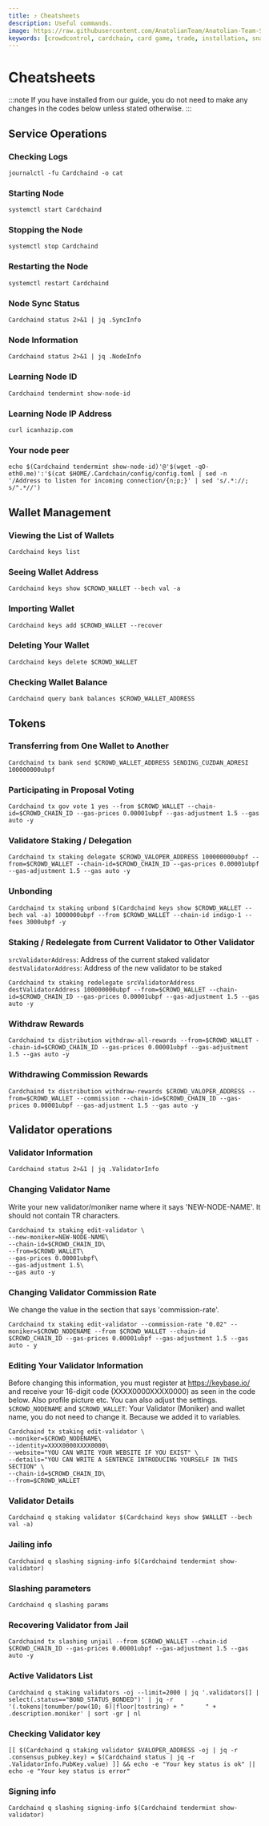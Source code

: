 ```yaml
---
title: ⤴️ Cheatsheets
description: Useful commands.
image: https://raw.githubusercontent.com/AnatolianTeam/Anatolian-Team-Services/main/docs/Testnet/Cosmos-Ecosystem/crowdcontrol/img/CC-Service-Cover.jpg
keywords: [crowdcontrol, cardchain, card game, trade, installation, snapshot, statesync, update]
---
```


# Cheatsheets
:::note
If you have installed from our guide, you do not need to make any changes in the codes below unless stated otherwise.
:::

## Service Operations

### Checking Logs
```
journalctl -fu Cardchaind -o cat
```

### Starting Node
```
systemctl start Cardchaind
```

### Stopping the Node
```
systemctl stop Cardchaind
```

### Restarting the Node
```
systemctl restart Cardchaind
```

### Node Sync Status
```
Cardchaind status 2>&1 | jq .SyncInfo
```

### Node Information
```
Cardchaind status 2>&1 | jq .NodeInfo
```

### Learning Node ID
```
Cardchaind tendermint show-node-id
```

### Learning Node IP Address
```
curl icanhazip.com
```

### Your node peer
```
echo $(Cardchaind tendermint show-node-id)'@'$(wget -qO- eth0.me)':'$(cat $HOME/.Cardchain/config/config.toml | sed -n '/Address to listen for incoming connection/{n;p;}' | sed 's/.*://; s/".*//')
```

## Wallet Management

### Viewing the List of Wallets
```
Cardchaind keys list
```

### Seeing Wallet Address
```
Cardchaind keys show $CROWD_WALLET --bech val -a
```

### Importing Wallet
```
Cardchaind keys add $CROWD_WALLET --recover
```

### Deleting Your Wallet
```
Cardchaind keys delete $CROWD_WALLET
```

### Checking Wallet Balance
```
Cardchaind query bank balances $CROWD_WALLET_ADDRESS
```

## Tokens

### Transferring from One Wallet to Another
```
Cardchaind tx bank send $CROWD_WALLET_ADDRESS SENDING_CUZDAN_ADRESI 100000000ubpf
```

### Participating in Proposal Voting
```
Cardchaind tx gov vote 1 yes --from $CROWD_WALLET --chain-id=$CROWD_CHAIN_ID --gas-prices 0.00001ubpf --gas-adjustment 1.5 --gas auto -y
```

### Validatore Staking / Delegation
```
Cardchaind tx staking delegate $CROWD_VALOPER_ADDRESS 100000000ubpf --from=$CROWD_WALLET --chain-id=$CROWD_CHAIN_ID --gas-prices 0.00001ubpf --gas-adjustment 1.5 --gas auto -y
```
### Unbonding
```
Cardchaind tx staking unbond $(Cardchaind keys show $CROWD_WALLET --bech val -a) 1000000ubpf --from $CROWD_WALLET --chain-id indigo-1 --fees 3000ubpf -y
```

### Staking / Redelegate from Current Validator to Other Validator
`srcValidatorAddress`: Address of the current staked validator
`destValidatorAddress`: Address of the new validator to be staked
```
Cardchaind tx staking redelegate srcValidatorAddress destValidatorAddress 100000000ubpf --from=$CROWD_WALLET --chain-id=$CROWD_CHAIN_ID --gas-prices 0.00001ubpf --gas-adjustment 1.5 --gas auto -y
```

### Withdraw Rewards
```
Cardchaind tx distribution withdraw-all-rewards --from=$CROWD_WALLET --chain-id=$CROWD_CHAIN_ID --gas-prices 0.00001ubpf --gas-adjustment 1.5 --gas auto -y
```

### Withdrawing Commission Rewards

```
Cardchaind tx distribution withdraw-rewards $CROWD_VALOPER_ADDRESS --from=$CROWD_WALLET --commission --chain-id=$CROWD_CHAIN_ID --gas-prices 0.00001ubpf --gas-adjustment 1.5 --gas auto -y
```

## Validator operations

### Validator Information
```
Cardchaind status 2>&1 | jq .ValidatorInfo
```

### Changing Validator Name
Write your new validator/moniker name where it says 'NEW-NODE-NAME'. It should not contain TR characters.
```
Cardchaind tx staking edit-validator \
--new-moniker=NEW-NODE-NAME\
--chain-id=$CROWD_CHAIN_ID\
--from=$CROWD_WALLET\
--gas-prices 0.00001ubpf\
--gas-adjustment 1.5\
--gas auto -y
```

### Changing Validator Commission Rate
We change the value in the section that says 'commission-rate'.
```
Cardchaind tx staking edit-validator --commission-rate "0.02" --moniker=$CROWD_NODENAME --from $CROWD_WALLET --chain-id $CROWD_CHAIN_ID --gas-prices 0.00001ubpf --gas-adjustment 1.5 --gas auto - y
```

### Editing Your Validator Information
Before changing this information, you must register at https://keybase.io/ and receive your 16-digit code (XXXX0000XXXX0000) as seen in the code below. Also profile picture etc. You can also adjust the settings.
`$CROWD_NODENAME` and `$CROWD_WALLET`: Your Validator (Moniker) and wallet name, you do not need to change it. Because we added it to variables.
```
Cardchaind tx staking edit-validator \
--moniker=$CROWD_NODENAME\
--identity=XXXX0000XXXX0000\
--website="YOU CAN WRITE YOUR WEBSITE IF YOU EXIST" \
--details="YOU CAN WRITE A SENTENCE INTRODUCING YOURSELF IN THIS SECTION" \
--chain-id=$CROWD_CHAIN_ID\
--from=$CROWD_WALLET
```

### Validator Details
```
Cardchaind q staking validator $(Cardchaind keys show $WALLET --bech val -a)
```

### Jailing info
```
Cardchaind q slashing signing-info $(Cardchaind tendermint show-validator)
```

### Slashing parameters
```
Cardchaind q slashing params
```

### Recovering Validator from Jail
```
Cardchaind tx slashing unjail --from $CROWD_WALLET --chain-id $CROWD_CHAIN_ID --gas-prices 0.00001ubpf --gas-adjustment 1.5 --gas auto -y
```

### Active Validators List
```
Cardchaind q staking validators -oj --limit=2000 | jq '.validators[] | select(.status=="BOND_STATUS_BONDED")' | jq -r '(.tokens|tonumber/pow(10; 6)|floor|tostring) + " 	 " + .description.moniker' | sort -gr | nl
```

### Checking Validator key
```
[[ $(Cardchaind q staking validator $VALOPER_ADDRESS -oj | jq -r .consensus_pubkey.key) = $(Cardchaind status | jq -r .ValidatorInfo.PubKey.value) ]] && echo -e "Your key status is ok" || echo -e "Your key status is error"
```

### Signing info
```
Cardchaind q slashing signing-info $(Cardchaind tendermint show-validator)
```
